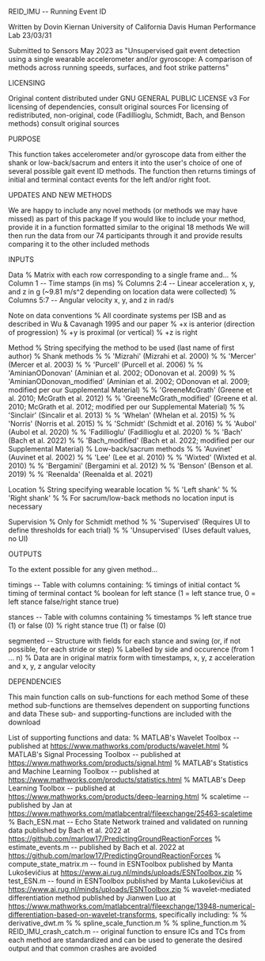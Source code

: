 REID_IMU -- Running Event ID

Written by Dovin Kiernan
University of California Davis Human Performance Lab
23/03/31

Submitted to Sensors May 2023 as "Unsupervised gait event detection using a single wearable accelerometer and/or gyroscope: 
A comparison of methods across running speeds, surfaces, and foot strike patterns"

LICENSING

Original content distributed under GNU GENERAL PUBLIC LICENSE v3
For licensing of dependencies, consult original sources
For licensing of redistributed, non-original, code (Fadillioglu, Schmidt, Bach, and Benson methods) consult original sources

PURPOSE

This function takes accelerometer and/or gyroscope data from either the
shank or low-back/sacrum and enters it into the user's choice of one of several
possible gait event ID methods. The function then returns timings of
initial and terminal contact events for the left and/or right foot.

UPDATES AND NEW METHODS

We are happy to include any novel methods (or methods we may have missed) as part of this package
If you would like to include your method, provide it in a function formatted similar to the original 18 methods
We will then run the data from our 74 participants through it and provide results comparing it to the other included methods

INPUTS

Data 
% Matrix with each row corresponding to a single frame and...
% Column 1 -- Time stamps (in ms)
% Columns 2:4 -- Linear acceleration x, y, and z in g (~9.81 m/s^2 depending on location data were collected)
% Columns 5:7 -- Angular velocity x, y, and z in rad/s

Note on data conventions
% All coordinate systems per ISB and as described in Wu & Cavanagh 1995 and our paper
% +x is anterior (direction of progression)
% +y is proximal (or vertical)
% +z is right

Method
% String specifying the method to be used (last name of first author)
% Shank methods
% % 'Mizrahi' (Mizrahi et al. 2000)
% % 'Mercer' (Mercer et al. 2003)
% % 'Purcell' (Purcell et al. 2006)
% % 'AminianODonovan' (Aminian et al. 2002; ODonovan et al. 2009)
% % 'AminianODonovan_modified' (Aminian et al. 2002; ODonovan et al. 2009; modified per our Supplemental Material)
% % 'GreeneMcGrath' (Greene et al. 2010; McGrath et al. 2012)
% % 'GreeneMcGrath_modified' (Greene et al. 2010; McGrath et al. 2012; modified per our Supplemental Material)
% % 'Sinclair' (Sincalir et al. 2013)
% % 'Whelan' (Whelan et al. 2015)
% % 'Norris' (Norris et al. 2015)
% % 'Schmidt' (Schmidt et al. 2016)
% % 'Aubol' (Aubol et al. 2020)
% % 'Fadillioglu' (Fadillioglu et al. 2020)
% % 'Bach' (Bach et al. 2022)
% % 'Bach_modified' (Bach et al. 2022; modified per our Supplemental Material)
% Low-back/sacrum methods
% % 'Auvinet' (Auvinet et al. 2002)
% % 'Lee' (Lee et al. 2010)
% % 'Wixted' (Wixted et al. 2010)
% % 'Bergamini' (Bergamini et al. 2012)
% % 'Benson' (Benson et al. 2019)
% % 'Reenalda' (Reenalda et al. 2021)

Location
% String specifying wearable location
% % 'Left shank'
% % 'Right shank'
% % For sacrum/low-back methods no location input is necessary

Supervision
% Only for Schmidt method
% % 'Supervised' (Requires UI to define thresholds for each trial)
% % 'Unsupervised' (Uses default values, no UI)

OUTPUTS

To the extent possible for any given method...

timings -- Table with columns containing:
% timings of initial contact 
% timing of terminal contact
% boolean for left stance (1 = left stance true, 0 = left stance false/right stance true)

stances -- Table with columns containing
% timestamps
% left stance true (1) or false (0)
% right stance true (1) or false (0)

segmented -- Structure with fields for each stance and swing (or, if not possible, for each stride or step)
% Labelled by side and occurence (from 1 ... n)
% Data are in original matrix form with timestamps, x, y, z acceleration and x, y, z angular velocity

DEPENDENCIES

This main function calls on sub-functions for each method
Some of these method sub-functions are themselves dependent on supporting functions and data
These sub- and supporting-functions are included with the download

List of supporting functions and data:
% MATLAB's Wavelet Toolbox -- published at https://www.mathworks.com/products/wavelet.html
% MATLAB's Signal Processing Toolbox -- published at https://www.mathworks.com/products/signal.html
% MATLAB's Statistics and Machine Learning Toolbox -- published at https://www.mathworks.com/products/statistics.html
% MATLAB's Deep Learning Toolbox -- published at https://www.mathworks.com/products/deep-learning.html
% scaletime -- published by Jan at https://www.mathworks.com/matlabcentral/fileexchange/25463-scaletime
% Bach_ESN.mat -- Echo State Network trained and validated on running data published by Bach et al. 2022 at https://github.com/marlow17/PredictingGroundReactionForces
% estimate_events.m -- published by Bach et al. 2022 at https://github.com/marlow17/PredictingGroundReactionForces
% compute_state_matrix.m -- found in ESNToolbox published by Manta Lukoševičius at https://www.ai.rug.nl/minds/uploads/ESNToolbox.zip
% test_ESN.m -- found in ESNToolbox published by Manta Lukoševičius at https://www.ai.rug.nl/minds/uploads/ESNToolbox.zip
% wavelet-mediated differentiation method published by Jianwen Luo at https://www.mathworks.com/matlabcentral/fileexchange/13948-numerical-differentiation-based-on-wavelet-transforms, specifically including:
% % derivative_dwt.m
% % spline_scale_function.m
% % spline_function.m
% REID_IMU_crash_catch.m -- original function to ensure ICs and TCs from each method are standardized and can be used to generate the desired output and that common crashes are avoided

